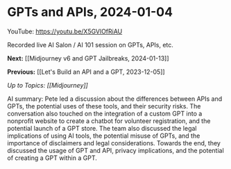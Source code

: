 # GPTs and APIs, 2024-01-04

YouTube: <https://youtu.be/X5GVlOfRiAU>

Recorded live AI Salon / AI 101 session on GPTs, APIs, etc.

**Next:** [[Midjourney v6 and GPT Jailbreaks, 2024-01-13]]

**Previous:** [[Let's Build an API and a GPT, 2023-12-05]]

_Up to Topics: [[Midjourney]]_

AI summary: Pete led a discussion about the differences between APIs and GPTs, the potential uses of these tools, and their security risks. The conversation also touched on the integration of a custom GPT into a nonprofit website to create a chatbot for volunteer registration, and the potential launch of a GPT store. The team also discussed the legal implications of using AI tools, the potential misuse of GPTs, and the importance of disclaimers and legal considerations. Towards the end, they discussed the usage of GPT and API, privacy implications, and the potential of creating a GPT within a GPT.
